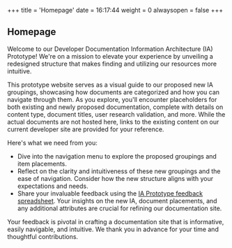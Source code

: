 +++
title = 'Homepage'
date = 16:17:44
weight = 0
alwaysopen = false
+++

## Homepage

Welcome to our Developer Documentation Information Architecture (IA) Prototype! We're on a mission to elevate your experience by unveiling a redesigned structure that makes finding and utilizing our resources more intuitive.

This prototype website serves as a visual guide to our proposed new IA groupings, showcasing how documents are categorized and how you can navigate through them. As you explore, you'll encounter placeholders for both existing and newly proposed documentation, complete with details on content type, document titles, user research validation, and more. While the actual documents are not hosted here, links to the existing content on our current developer site are provided for your reference.

Here's what we need from you:
* Dive into the navigation menu to explore the proposed groupings and item placements.
* Reflect on the clarity and intuitiveness of these new groupings and the ease of navigation. Consider how the new structure aligns with your expectations and needs.
* Share your invaluable feedback using the [IA Prototype feedback spreadsheet](https://docs.google.com/spreadsheets/d/1wsnbNcJdPsxHszTYzDEPYj4ZUEyJs_YGtRgUdsSruZU/edit#gid=0). Your insights on the new IA, document placements, and any additional attributes are crucial for refining our documentation site.

Your feedback is pivotal in crafting a documentation site that is informative, easily navigable, and intuitive. We thank you in advance for your time and thoughtful contributions.

